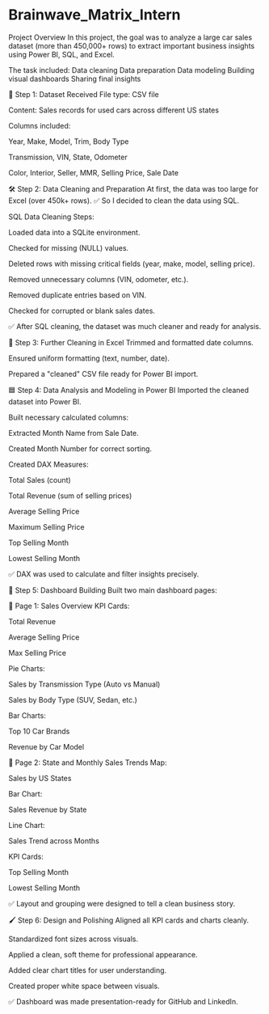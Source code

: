 # Brainwave_Matrix_Intern
Project Overview
In this project, the goal was to analyze a large car sales dataset (more than 450,000+ rows) to extract important business insights using Power BI, SQL, and Excel.

The task included:
Data cleaning
Data preparation
Data modeling
Building visual dashboards
Sharing final insights

📂 Step 1: Dataset Received
File type: CSV file

Content: Sales records for used cars across different US states

Columns included:

Year, Make, Model, Trim, Body Type

Transmission, VIN, State, Odometer

Color, Interior, Seller, MMR, Selling Price, Sale Date

🛠️ Step 2: Data Cleaning and Preparation
At first, the data was too large for Excel (over 450k+ rows).
✅ So I decided to clean the data using SQL.

SQL Data Cleaning Steps:

Loaded data into a SQLite environment.

Checked for missing (NULL) values.

Deleted rows with missing critical fields (year, make, model, selling price).

Removed unnecessary columns (VIN, odometer, etc.).

Removed duplicate entries based on VIN.

Checked for corrupted or blank sales dates.

✅ After SQL cleaning, the dataset was much cleaner and ready for analysis.

🧹 Step 3: Further Cleaning in Excel 
Trimmed and formatted date columns.

Ensured uniform formatting (text, number, date).

Prepared a "cleaned" CSV file ready for Power BI import.

🟦 Step 4: Data Analysis and Modeling in Power BI
Imported the cleaned dataset into Power BI.

Built necessary calculated columns:

Extracted Month Name from Sale Date.

Created Month Number for correct sorting.

Created DAX Measures:

Total Sales (count)

Total Revenue (sum of selling prices)

Average Selling Price

Maximum Selling Price

Top Selling Month

Lowest Selling Month

✅ DAX was used to calculate and filter insights precisely.

🎨 Step 5: Dashboard Building
Built two main dashboard pages:

📄 Page 1: Sales Overview
KPI Cards:

Total Revenue

Average Selling Price

Max Selling Price

Pie Charts:

Sales by Transmission Type (Auto vs Manual)

Sales by Body Type (SUV, Sedan, etc.)

Bar Charts:

Top 10 Car Brands

Revenue by Car Model

📄 Page 2: State and Monthly Sales Trends
Map:

Sales by US States

Bar Chart:

Sales Revenue by State

Line Chart:

Sales Trend across Months

KPI Cards:

Top Selling Month

Lowest Selling Month

✅ Layout and grouping were designed to tell a clean business story.

🖌️ Step 6: Design and Polishing
Aligned all KPI cards and charts cleanly.

Standardized font sizes across visuals.

Applied a clean, soft theme for professional appearance.

Added clear chart titles for user understanding.

Created proper white space between visuals.

✅ Dashboard was made presentation-ready for GitHub and LinkedIn.

